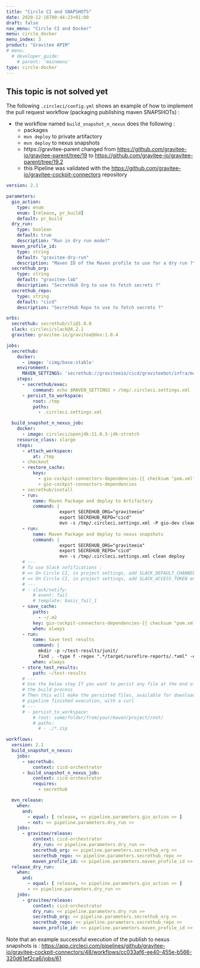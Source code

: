 ```yaml
---
title: "Circle CI and SNAPSHOTS"
date: 2020-12-16T00:44:23+01:00
draft: false
nav_menu: "Circle CI and Docker"
menu: circle_docker
menu_index: 3
product: "Gravitee APIM"
# menu:
  # developer_guide:
    # parent: 'mainmenu'
type: circle-docker
---
```


## This topic is not solved yet

The following `.circleci/config.yml` shows an example of how to implement the pull request workflow (packaging publishing maven SNAPSHOTs) :
* the workflow named `build_snapshot_n_nexus` does the following :
  * packages
  * `mvn deploy` to private artifactory
  * `mvn deploy` to nexus snapshots
  * https://gravitee-parent changed from https://github.com/gravitee-io/gravitee-parent/tree/19 to https://github.com/gravitee-io/gravitee-parent/tree/19.2
  * this Pipeline was validated with the https://github.com/gravitee-io/gravitee-cockpit-connectors repository

```Yaml
version: 2.1

parameters:
  gio_action:
    type: enum
    enum: [release, pr_build]
    default: pr_build
  dry_run:
    type: boolean
    default: true
    description: "Run in dry run mode?"
  maven_profile_id:
    type: string
    default: "gravitee-dry-run"
    description: "Maven ID of the Maven profile to use for a dry run ?"
  secrethub_org:
    type: string
    default: "gravitee-lab"
    description: "SecretHub Org to use to fetch secrets ?"
  secrethub_repo:
    type: string
    default: "cicd"
    description: "SecretHub Repo to use to fetch secrets ?"

orbs:
  secrethub: secrethub/cli@1.0.0
  slack: circleci/slack@4.2.1
  gravitee: gravitee-io/gravitee@dev:1.0.4

jobs:
  secrethub:
    docker:
      - image: 'cimg/base:stable'
    environment:
      MAVEN_SETTINGS: 'secrethub://graviteeio/cicd/graviteebot/infra/maven/dry-run/artifactory/settings.dev.xml'
    steps:
      - secrethub/exec:
          command: echo $MAVEN_SETTINGS > /tmp/.circleci.settings.xml
      - persist_to_workspace:
          root: /tmp
          paths:
            - .circleci.settings.xml

  build_snapshot_n_nexus_job:
    docker:
      - image: circleci/openjdk:11.0.3-jdk-stretch
    resource_class: xlarge
    steps:
      - attach_workspace:
          at: /tmp
      - checkout
      - restore_cache:
          keys:
            - gio-cockpit-connectors-dependencies-{{ checksum "pom.xml" }}
            - gio-cockpit-connectors-dependencies
      - secrethub/install
      - run:
          name: Maven Package and deploy to Artifactory
          command: |
                    export SECREHUB_ORG="graviteeio"
                    export SECREHUB_REPO="cicd"
                    mvn -s /tmp/.circleci.settings.xml -P gio-dev clean deploy
      - run:
          name: Maven Package and deploy to nexus snapshots
          command: |
                    export SECREHUB_ORG="graviteeio"
                    export SECREHUB_REPO="cicd"
                    mvn -s /tmp/.circleci.settings.xml clean deploy
      # ---
      # To use Slack nofifications :
      # => On Circle CI, in project settings, add SLACK_DEFAULT_CHANNEL env. var : the name of the slack channel where you want to receive notifications
      # => On Circle CI, in project settings, add SLACK_ACCESS_TOKEN env. var : ask a slack Adminuser to give your OAUTH Token
      # ---
      # - slack/notify:
          # event: fail
          # template: basic_fail_1
      - save_cache:
          paths:
            - ~/.m2
          key: gio-cockpit-connectors-dependencies-{{ checksum "pom.xml" }}
          when: always
      - run:
          name: Save test results
          command: |
            mkdir -p ~/test-results/junit/
            find . -type f -regex ".*/target/surefire-reports/.*xml" -exec cp {} ~/test-results/junit/ \;
          when: always
      - store_test_results:
          path: ~/test-results
      # ---
      # Use the below step If you want to perist any file at the end of
      # the build process
      # Then this will make the persisted files, available for download, after
      # pipeline finished execution, with a curl
      # ---
      # - persist_to_workspace:
          # root: some/folder/from/your/maven/project/root/
          # paths:
            # - ./*.zip

workflows:
  version: 2.1
  build_snapshot_n_nexus:
    jobs:
      - secrethub:
          context: cicd-orchestrator
      - build_snapshot_n_nexus_job:
          context: cicd-orchestrator
          requires:
            - secrethub

  mvn_release:
    when:
      and:
        - equal: [ release, << pipeline.parameters.gio_action >> ]
        - not: << pipeline.parameters.dry_run >>
    jobs:
      - gravitee/release:
          context: cicd-orchestrator
          dry_run: << pipeline.parameters.dry_run >>
          secrethub_org: << pipeline.parameters.secrethub_org >>
          secrethub_repo: << pipeline.parameters.secrethub_repo >>
          maven_profile_id: << pipeline.parameters.maven_profile_id >>
  release_dry_run:
    when:
      and:
        - equal: [ release, << pipeline.parameters.gio_action >> ]
        - << pipeline.parameters.dry_run >>
    jobs:
      - gravitee/release:
          context: cicd-orchestrator
          dry_run: << pipeline.parameters.dry_run >>
          secrethub_org: << pipeline.parameters.secrethub_org >>
          secrethub_repo: << pipeline.parameters.secrethub_repo >>
          maven_profile_id: << pipeline.parameters.maven_profile_id >>
```


Note that an example successful execution of the publish to nexus snapshots is : https://app.circleci.com/pipelines/github/gravitee-io/gravitee-cockpit-connectors/48/workflows/cc033af6-ee40-455e-b566-320d61ef2ca6/jobs/61
 
